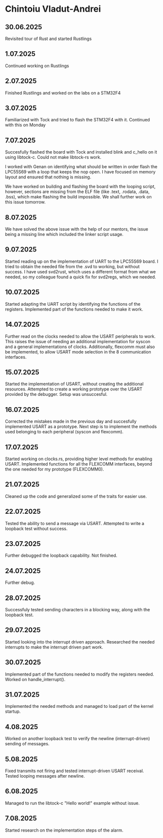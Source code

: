 # Chintoiu Vladut-Andrei

## 30.06.2025
Revisited tour of Rust and started Rustlings

## 1.07.2025
Continued working on Rustlings

## 2.07.2025
Finished Rustlings and worked on the labs on a STM32F4

## 3.07.2025
Familiarized with Tock and tried to flash the STM32F4 with it. Continued with this on Monday

## 7.07.2025
Succesfully flashed the board with Tock and installed blink and c_hello on it using libtock-c. Could not make libtock-rs work.

I worked with Genan on identifying what should be written in order flash the LPC55S69 with a loop that keeps the nop open. I have focused on memory layout and ensured that nothing is missing.

We have worked on building and flashing the board with the looping script, however, sections are missing from the ELF file (like .text, .rodata, .data, .bss), which make flashing the build impossible. We shall further work on this issue tomorrow.

## 8.07.2025
We have solved the above issue with the help of our mentors, the issue being a missing line which included the linker script usage.

## 9.07.2025
Started reading up on the implementation of UART to the LPC55S69 board. I tried to obtain the needed file from the .svd to working, but without success. I have used svd2rust, which uses a different format from what we needed, so my colleague found a quick fix for svd2regs, which we needed.

## 10.07.2025
Started adapting the UART script by identifying the functions of the registers. Implemented part of the functions needed to make it work.

## 14.07.2025
Further read on the clocks needed to allow the USART peripherals to work. This raises the issue of needing an additional implementation for syscon and a general implementations of clocks. Additionally, flexcomm must also be implemented, to allow USART mode selection in the 8 communication interfaces.

## 15.07.2025
Started the implementation of USART, without creating the additional resources. Attempted to create a working prototype over the USART provided by the debugger. Setup was unsuccesful.

## 16.07.2025
Corrected the mistakes made in the previous day and succesfully implemented USART as a prototype. Next step is to implement the methods used belonging to each peripheral (syscon and flexcomm).

## 17.07.2025
Started working on clocks.rs, providing higher level methods for enabling USART. Implemented functions for all the FLEXCOMM interfaces, beyond the one needed for my prototype (FLEXCOMM0).

## 21.07.2025
Cleaned up the code and generalized some of the traits for easier use.

## 22.07.2025
Tested the ability to send a message via USART. Attempted to write a loopback test without success.

## 23.07.2025
Further debugged the loopback capability. Not finished.

## 24.07.2025
Further debug.

## 28.07.2025
Successfuly tested sending characters in a blocking way, along with the loopback test.

## 29.07.2025
Started looking into the interrupt driven approach. Researched the needed interrupts to make the interrupt driven part work.

## 30.07.2025
Implemented part of the functions needed to modify the registers needed. Worked on handle_interrupt(). 

## 31.07.2025
Implemented the needed methods and managed to load part of the kernel startup.

## 4.08.2025
Worked on another loopback test to verify the newline (interrupt-driven) sending of messages.

## 5.08.2025
Fixed transmits not firing and tested interrupt-driven USART receival. Tested looping messages after newline.

## 6.08.2025
Managed to run the libtock-c "Hello world!" example without issue.

## 7.08.2025
Started research on the implementation steps of the alarm.
